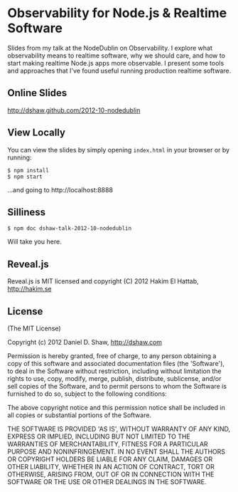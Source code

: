 # Observability for Node.js & Realtime Software

Slides from my talk at the NodeDublin on Observability. I explore what observability means to realtime software, why we should care, and how to start making realtime Node.js apps more observable. I present some tools and approaches that I've found useful running production realtime software.

## Online Slides

http://dshaw.github.com/2012-10-nodedublin

## View Locally

You can view the slides by simply opening `index.html` in your browser or by running:

    $ npm install
    $ npm start

...and going to http://localhost:8888

## Silliness

    $ npm doc dshaw-talk-2012-10-nodedublin

Will take you here.

## Reveal.js

Reveal.js is MIT licensed and copyright (C) 2012 Hakim El Hattab, http://hakim.se

## License

(The MIT License)

Copyright (c) 2012 Daniel D. Shaw, http://dshaw.com

Permission is hereby granted, free of charge, to any person obtaining
a copy of this software and associated documentation files (the
'Software'), to deal in the Software without restriction, including
without limitation the rights to use, copy, modify, merge, publish,
distribute, sublicense, and/or sell copies of the Software, and to
permit persons to whom the Software is furnished to do so, subject to
the following conditions:

The above copyright notice and this permission notice shall be
included in all copies or substantial portions of the Software.

THE SOFTWARE IS PROVIDED 'AS IS', WITHOUT WARRANTY OF ANY KIND,
EXPRESS OR IMPLIED, INCLUDING BUT NOT LIMITED TO THE WARRANTIES OF
MERCHANTABILITY, FITNESS FOR A PARTICULAR PURPOSE AND NONINFRINGEMENT.
IN NO EVENT SHALL THE AUTHORS OR COPYRIGHT HOLDERS BE LIABLE FOR ANY
CLAIM, DAMAGES OR OTHER LIABILITY, WHETHER IN AN ACTION OF CONTRACT,
TORT OR OTHERWISE, ARISING FROM, OUT OF OR IN CONNECTION WITH THE
SOFTWARE OR THE USE OR OTHER DEALINGS IN THE SOFTWARE.